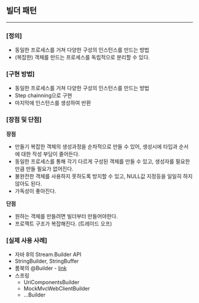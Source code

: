 ## 빌더 패턴

---

### [정의]

- 동일한 프로세스를 거쳐 다양한 구성의 인스턴스를 만드는 방법
- (복잡한) 객체를 만드는 프로세스를 독립적으로 분리할 수 있다.

### [구현 방법]

- 동일한 프로세스를 거쳐 다양한 구성의 인스턴스를 만드는 방법
- Step chainning으로 구현
- 마지막에 인스턴스를 생성하여 반환

### [장점 및 단점]

**장점**

- 만들기 복잡한 객체의 생성과정을 순차적으로 만들 수 있어, 생성시에 타입과 순서에 대한 작성 부담이 줄어든다.
- 동일한 프로세스를 통해 각기 다르게 구성된 객체를 만들 수 있고, 생성자를 필요한 만큼 만들 필요가 없어진다.
- 불완전한 객체를 사용하지 못하도록 방지할 수 있고, NULL값 지정등을 일일히 하지 않아도 된다.
- 가독성이 좋아진다.

**단점**

- 원하는 객체를 만들려면 빌더부터 만들어야한다.
- 프로젝트 구조가 복잡해진다. (트레이드 오프)

### [실제 사용 사례]

- 자바 8의 Stream.Builder API
- StringBuilder, StringBuffer
- 롬북의 @Builder - [link](https://projectlombok.org/features/Builder)
- 스프링
    - UriComponentsBuilder
    - MockMvcWebClientBuilder
    - …Builder